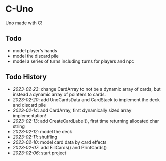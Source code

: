 # C-Uno

Uno made with C!

## Todo

- model player's hands
- model the discard pile
- model a series of turns including turns for players and npc

## Todo History

- *2023-02-23*: change CardArray to not be a dynamic array of cards, but instead a dynamic array of pointers to cards.
- *2023-02-20*: add UnoCardsData and CardStack to implement the deck and discard pile
- *2023-02-14*: add CardArray, first dynamically sized array implementation!
- *2023-02-13*: add CreateCardLabel(), first time returning allocated char string
- *2023-02-12*: model the deck
- *2023-02-11*: shuffling
- *2023-02-10*: model card data by card effects
- *2023-02-07*: add FillCards() and PrintCards()
- *2023-02-06*: start project

